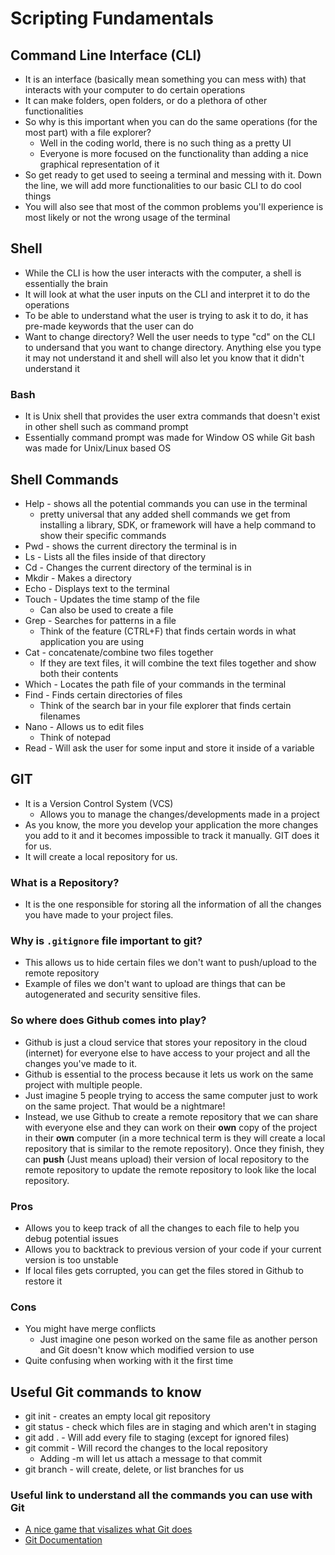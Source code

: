 # Scripting Fundamentals
## Command Line Interface (CLI)
* It is an interface (basically mean something you can mess with) that interacts with your computer to do certain operations
* It can make folders, open folders, or do a plethora of other functionalities
* So why is this important when you can do the same operations (for the most part) with a file explorer?
    * Well in the coding world, there is no such thing as a pretty UI
    * Everyone is more focused on the functionality than adding a nice graphical representation of it
* So get ready to get used to seeing a terminal and messing with it. Down the line, we will add more functionalities to our basic CLI to do cool things
* You will also see that most of the common problems you'll experience is most likely or not the wrong usage of the terminal

## Shell
* While the CLI is how the user interacts with the computer, a shell is essentially the brain
* It will look at what the user inputs on the CLI and interpret it to do the operations
* To be able to understand what the user is trying to ask it to do, it has pre-made keywords that the user can do
* Want to change directory? Well the user needs to type "cd" on the CLI to undersand that you want to change directory. Anything else you type it may not understand it and shell will also let you know that it didn't understand it
### Bash
* It is Unix shell that provides the user extra commands that doesn't exist in other shell such as command prompt
* Essentially command prompt was made for Window OS while Git bash was made for Unix/Linux based OS

## Shell Commands
* Help - shows all the potential commands you can use in the terminal 
    * pretty universal that any added shell commands we get from installing a library, SDK, or framework will have a help command to show their specific commands
* Pwd - shows the current directory the terminal is in
* Ls - Lists all the files inside of that directory 
* Cd - Changes the current directory of the terminal is in
* Mkdir - Makes a directory
* Echo - Displays text to the terminal
* Touch - Updates the time stamp of the file
    * Can also be used to create a file
* Grep - Searches for patterns in a file
    * Think of the feature (CTRL+F) that finds certain words in what application you are using
* Cat - concatenate/combine two files together
    * If they are text files, it will combine the text files together and show both their contents
* Which - Locates the path file of your commands in the terminal
* Find - Finds certain directories of files
    * Think of the search bar in your file explorer that finds certain filenames
* Nano - Allows us to edit files
    * Think of notepad
* Read - Will ask the user for some input and store it inside of a variable

## GIT
* It is a Version Control System (VCS)
    * Allows you to manage the changes/developments made in a project
* As you know, the more you develop your application the more changes you add to it and it becomes impossible to track it manually. GIT does it for us.
* It will create a local repository for us.

### What is a Repository?
* It is the one responsible for storing all the information of all the changes you have made to your project files.

### Why is `.gitignore` file important to git?
* This allows us to hide certain files we don't want to push/upload to the remote repository
* Example of files we don't want to upload are things that can be autogenerated and security sensitive files.

### So where does Github comes into play?
* Github is just a cloud service that stores your repository in the cloud (internet) for everyone else to have access to your project and all the changes you've made to it.
* Github is essential to the process because it lets us work on the same project with multiple people. 
* Just imagine 5 people trying to access the same computer just to work on the same project. That would be a nightmare!
* Instead, we use Github to create a remote repository that we can share with everyone else and they can work on their **own** copy of the project in their **own** computer (in a more technical term is they will create a local repository that is similar to the remote repository). Once they finish, they can **push** (Just means upload) their version of local repository to the remote repository to update the remote repository to look like the local repository.

### Pros
* Allows you to keep track of all the changes to each file to help you debug potential issues
* Allows you to backtrack to previous version of your code if your current version is too unstable
* If local files gets corrupted, you can get the files stored in Github to restore it

### Cons
* You might have merge conflicts
    * Just imagine one peson worked on the same file as another person and Git doesn't know which modified version to use
* Quite confusing when working with it the first time

## Useful Git commands to know
* git init - creates an empty local git repository
* git status - check which files are in staging and which aren't in staging
* git add . - Will add every file to staging (except for ignored files)
* git commit - Will record the changes to the local repository
    * Adding -m will let us attach a message to that commit
* git branch - will create, delete, or list branches for us

### Useful link to understand all the commands you can use with Git
* [A nice game that visalizes what Git does](https://learngitbranching.js.org/?locale=en_US)
* [Git Documentation](https://git-scm.com/doc)